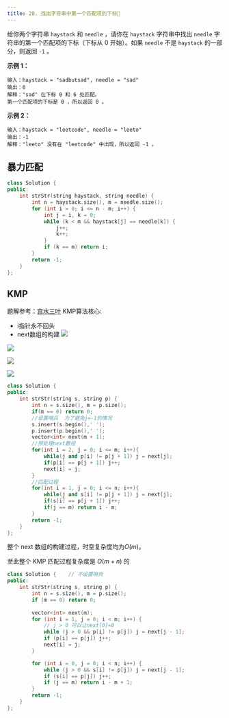 ```yaml
---
title: 28. 找出字符串中第一个匹配项的下标🌟
---
```


给你两个字符串 `haystack` 和 `needle` ，请你在 `haystack` 字符串中找出 `needle` 字符串的第一个匹配项的下标（下标从 0 开始）。如果 `needle` 不是 `haystack` 的一部分，则返回 `-1` 。

 

**示例 1：**

```
输入：haystack = "sadbutsad", needle = "sad"
输出：0
解释："sad" 在下标 0 和 6 处匹配。
第一个匹配项的下标是 0 ，所以返回 0 。
```

**示例 2：**

```
输入：haystack = "leetcode", needle = "leeto"
输出：-1
解释："leeto" 没有在 "leetcode" 中出现，所以返回 -1 。
```



## 暴力匹配

```cpp
class Solution {
public:
    int strStr(string haystack, string needle) {
        int n = haystack.size(), m = needle.size();
        for (int i = 0; i <= n - m; i++) {
            int j = i, k = 0;
            while (k < m && haystack[j] == needle[k]) {
                j++;
                k++;
            }
            if (k == m) return i;
        }
        return -1;
    }
};
```



## KMP

题解参考：[宫水三叶](https://leetcode.cn/problems/find-the-index-of-the-first-occurrence-in-a-string/)
KMP算法核心: 
- i指针永不回头
- next数组的构建
![](https://pic.leetcode-cn.com/1618846927-xFAEXE-010FD8AE2B79FFE03DC3735ACD224A6A.png)

![](https://pic.leetcode-cn.com/1618847960-lkVIDM-B9497542844478144BED83E9ADA0C12F.png)

![](https://pic.leetcode-cn.com/1618847981-wncoqJ-161584A2D930A7B91092A2C3872D9DE5.png)

![](https://pic.leetcode-cn.com/1618847995-vRWimV-6127EBA37435560C20BB8B15D5B790B6.png)




```cpp
class Solution {
public:
    int strStr(string s, string p) {
        int n = s.size(), m = p.size();
        if(m == 0) return 0;
        //设置哨兵	为了避免j=-1的情况
        s.insert(s.begin(),' ');
        p.insert(p.begin(),' ');
        vector<int> next(m + 1);
        //预处理next数组
        for(int i = 2, j = 0; i <= m; i++){
            while(j and p[i] != p[j + 1]) j = next[j];
            if(p[i] == p[j + 1]) j++;
            next[i] = j;
        }
        //匹配过程
        for(int i = 1, j = 0; i <= n; i++){
            while(j and s[i] != p[j + 1]) j = next[j];
            if(s[i] == p[j + 1]) j++;
            if(j == m) return i - m;
        }
        return -1;
    }
};
```


整个 next 数组的构建过程，时空复杂度均为$O(m)$。

至此整个 KMP 匹配过程复杂度是 $O(m + n)$ 的

```cpp
class Solution {	// 不设置哨兵
public:
    int strStr(string s, string p) {
        int n = s.size(), m = p.size();
        if (m == 0) return 0;
        
        vector<int> next(m);
        for (int i = 1, j = 0; i < m; i++) {
          	// j > 0 可以让next[0]=0
            while (j > 0 && p[i] != p[j]) j = next[j - 1];	
            if (p[i] == p[j]) j++;
            next[i] = j;
        }

        for (int i = 0, j = 0; i < n; i++) {
            while (j > 0 && s[i] != p[j]) j = next[j - 1];
            if (s[i] == p[j]) j++;
            if (j == m) return i - m + 1;
        }
        return -1;
    }
};
```

